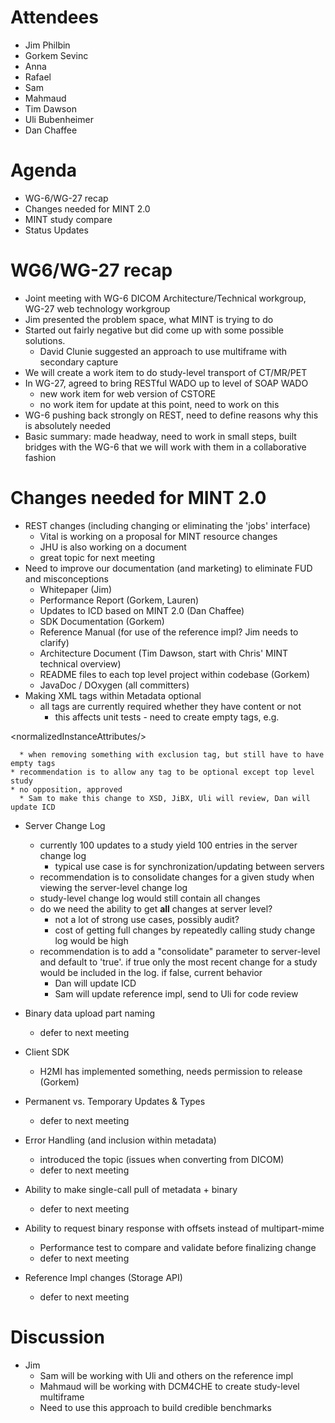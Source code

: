 # Attendees #
  * Jim Philbin
  * Gorkem Sevinc
  * Anna
  * Rafael
  * Sam
  * Mahmaud
  * Tim Dawson
  * Uli Bubenheimer
  * Dan Chaffee

# Agenda #
  * WG-6/WG-27 recap
  * Changes needed for MINT 2.0
  * MINT study compare
  * Status Updates

# WG6/WG-27 recap #
  * Joint meeting with WG-6 DICOM Architecture/Technical workgroup, WG-27 web technology workgroup
  * Jim presented the problem space, what MINT is trying to do
  * Started out fairly negative but did come up with some possible solutions.
    * David Clunie suggested an approach to use multiframe with secondary capture
  * We will create a work item to do study-level transport of CT/MR/PET
  * In WG-27, agreed to bring RESTful WADO up to level of SOAP WADO
    * new work item for web version of CSTORE
    * no work item for update at this point, need to work on this
  * WG-6 pushing back strongly on REST, need to define reasons why this is absolutely needed
  * Basic summary: made headway, need to work in small steps, built bridges with the WG-6 that we will work with them in a collaborative fashion

# Changes needed for MINT 2.0 #
  * REST changes (including changing or eliminating the 'jobs' interface)
    * Vital is working on a proposal for MINT resource changes
    * JHU is also working on a document
    * great topic for next meeting
  * Need to improve our documentation (and marketing) to eliminate FUD and misconceptions
    * Whitepaper (Jim)
    * Performance Report (Gorkem, Lauren)
    * Updates to ICD based on MINT 2.0 (Dan Chaffee)
    * SDK Documentation (Gorkem)
    * Reference Manual (for use of the reference impl? Jim needs to clarify)
    * Architecture Document (Tim Dawson, start with Chris' MINT technical overview)
    * README files to each top level project within codebase (Gorkem)
    * JavaDoc / DOxygen (all committers)
  * Making XML tags within Metadata optional
    * all tags are currently required whether they have content or not
      * this affects unit tests - need to create empty tags, e.g. 

&lt;normalizedInstanceAttributes/&gt;


      * when removing something with exclusion tag, but still have to have empty tags
    * recommendation is to allow any tag to be optional except top level study
    * no opposition, approved
      * Sam to make this change to XSD, JiBX, Uli will review, Dan will update ICD
  * Server Change Log
    * currently 100 updates to a study yield 100 entries in the server change log
      * typical use case is for synchronization/updating between servers
    * recommendation is to consolidate changes for a given study when viewing the server-level change log
    * study-level change log would still contain all changes
    * do we need the ability to get **all** changes at server level?
      * not a lot of strong use cases, possibly audit?
      * cost of getting full changes by repeatedly calling study change log would be high
    * recommendation is to add a "consolidate" parameter to server-level and default to 'true'.  if true only the most recent change for a study would be included in the log. if false, current behavior
      * Dan will update ICD
      * Sam will update reference impl, send to Uli for code review
  * Binary data upload part naming
    * defer to next meeting
  * Client SDK
    * H2MI has implemented something, needs permission to release (Gorkem)
  * Permanent vs. Temporary Updates & Types
    * defer to next meeting
  * Error Handling (and inclusion within metadata)
    * introduced the topic (issues when converting from DICOM)
    * defer to next meeting
  * Ability to make single-call pull of metadata + binary
    * defer to next meeting

  * Ability to request binary response with offsets instead of multipart-mime
    * Performance test to compare and validate before finalizing change
    * defer to next meeting

  * Reference Impl changes (Storage API)
    * defer to next meeting

# Discussion #
  * Jim
    * Sam will be working with Uli and others on the reference impl
    * Mahmaud will be working with DCM4CHE to create study-level multiframe
    * Need to use this approach to build credible benchmarks